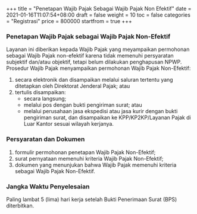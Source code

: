 +++
title = "Penetapan Wajib Pajak Sebagai Wajib Pajak Non Efektif"
date = 2021-01-16T11:07:54+08:00
draft = false
weight = 10
toc = false
categories = "Registrasi"
price = 800000
startfrom = true
+++
### Penetapan Wajib Pajak sebagai Wajib Pajak Non-Efektif
Layanan ini diberikan kepada Wajib Pajak yang meyampaikan
permohonan sebagai Wajib Pajak non-efektif karena tidak memenuhi
persyaratan subjektif dan/atau objektif, tetapi belum dilakukan
penghapusan NPWP.
Prosedur
Wajib Pajak menyampaikan permohonan Wajib Pajak Non-Efektif:
1. secara elektronik dan disampaikan melalui saluran tertentu yang ditetapkan oleh Direktorat Jenderal Pajak; atau
2.  tertulis disampaikan:
    - secara langsung;
    - melalui pos dengan bukti pengiriman surat; atau
    - melalui perusahaan jasa ekspedisi atau jasa kurir dengan bukti pengiriman surat, dan disampaikan ke KPP/KP2KP/Layanan Pajak di Luar Kantor sesuai wilayah kerjanya.

### Persyaratan dan Dokumen
1. formulir permohonan penetapan Wajib Pajak Non-Efektif;
2. surat pernyataan memenuhi kriteria Wajib Pajak Non-Efektif;
3. dokumen yang menunjukan bahwa Wajib Pajak memenuhi kriteria sebagai Wajib Pajak Non-Efektif.

### Jangka Waktu Penyelesaian
Paling lambat 5 (lima) hari kerja setelah Bukti Penerimaan Surat (BPS) diterbitkan.
